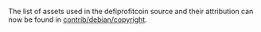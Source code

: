 The list of assets used in the defiprofitcoin source and their attribution can now be found in [contrib/debian/copyright](../contrib/debian/copyright).
